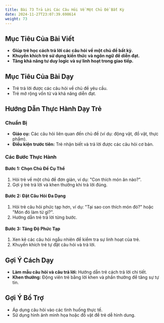 ```yaml
---
title: Bài 73 Trả Lời Các Câu Hỏi Về Một Chủ Đề Bất Kỳ
date: 2024-11-27T23:07:39.698614
weight: 73
---
```


## Mục Tiêu Của Bài Viết
- **Giúp trẻ học cách trả lời các câu hỏi về một chủ đề bất kỳ.**
- **Khuyến khích trẻ sử dụng kiến thức và ngôn ngữ để diễn đạt.**
- **Tăng khả năng tư duy logic và sự linh hoạt trong giao tiếp.**

## Mục Tiêu Của Bài Dạy
- Trẻ trả lời được các câu hỏi về chủ đề yêu cầu.
- Trẻ mở rộng vốn từ và khả năng diễn đạt.

## Hướng Dẫn Thực Hành Dạy Trẻ

### Chuẩn Bị
- **Giáo cụ:** Các câu hỏi liên quan đến chủ đề (ví dụ: động vật, đồ vật, thực phẩm).
- **Điều kiện trước tiên:** Trẻ nhận biết và trả lời được các câu hỏi cơ bản.

### Các Bước Thực Hành
#### Bước 1: Chọn Chủ Đề Cụ Thể
1. Hỏi trẻ về một chủ đề đơn giản, ví dụ: "Con thích món ăn nào?".
2. Gợi ý trẻ trả lời và khen thưởng khi trả lời đúng.

#### Bước 2: Đặt Câu Hỏi Đa Dạng
1. Hỏi trẻ câu hỏi phức tạp hơn, ví dụ: "Tại sao con thích món đó?" hoặc "Món đó làm từ gì?".
2. Hướng dẫn trẻ trả lời từng bước.

#### Bước 3: Tăng Độ Phức Tạp
1. Xen kẽ các câu hỏi ngẫu nhiên để kiểm tra sự linh hoạt của trẻ.
2. Khuyến khích trẻ tự đặt câu hỏi và trả lời.

## Gợi Ý Cách Dạy
- **Làm mẫu câu hỏi và câu trả lời:** Hướng dẫn trẻ cách trả lời chi tiết.
- **Khen thưởng:** Động viên trẻ bằng lời khen và phần thưởng để tăng sự tự tin.

## Gợi Ý Bổ Trợ
- Áp dụng câu hỏi vào các tình huống thực tế.
- Sử dụng hình ảnh minh họa hoặc đồ vật để trẻ dễ hình dung.

